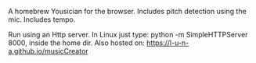 A homebrew Yousician for the browser.
Includes pitch detection using the mic.
Includes tempo.

Run using an Http server.
In Linux just type: python -m SimpleHTTPServer 8000, inside the home dir.
Also hosted on: https://l-u-n-a.github.io/musicCreator
